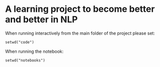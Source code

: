 # A learning project to become better and better in NLP

When running interactively from the main folder of the project please set:

```
setwd("code")
```

When running the notebook:

```
setwd("notebooks")
```

